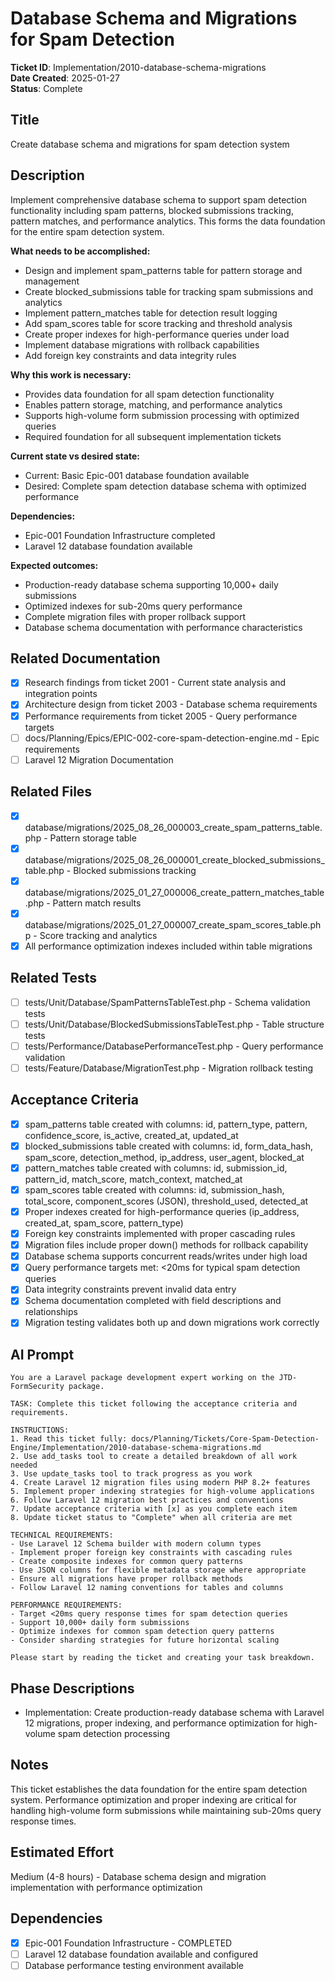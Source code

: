 # Database Schema and Migrations for Spam Detection

**Ticket ID**: Implementation/2010-database-schema-migrations  
**Date Created**: 2025-01-27  
**Status**: Complete

## Title
Create database schema and migrations for spam detection system

## Description
Implement comprehensive database schema to support spam detection functionality including spam patterns, blocked submissions tracking, pattern matches, and performance analytics. This forms the data foundation for the entire spam detection system.

**What needs to be accomplished:**
- Design and implement spam_patterns table for pattern storage and management
- Create blocked_submissions table for tracking spam submissions and analytics
- Implement pattern_matches table for detection result logging
- Add spam_scores table for score tracking and threshold analysis
- Create proper indexes for high-performance queries under load
- Implement database migrations with rollback capabilities
- Add foreign key constraints and data integrity rules

**Why this work is necessary:**
- Provides data foundation for all spam detection functionality
- Enables pattern storage, matching, and performance analytics
- Supports high-volume form submission processing with optimized queries
- Required foundation for all subsequent implementation tickets

**Current state vs desired state:**
- Current: Basic Epic-001 database foundation available
- Desired: Complete spam detection database schema with optimized performance

**Dependencies:**
- Epic-001 Foundation Infrastructure completed
- Laravel 12 database foundation available

**Expected outcomes:**
- Production-ready database schema supporting 10,000+ daily submissions
- Optimized indexes for sub-20ms query performance
- Complete migration files with proper rollback support
- Database schema documentation with performance characteristics

## Related Documentation
- [x] Research findings from ticket 2001 - Current state analysis and integration points
- [x] Architecture design from ticket 2003 - Database schema requirements
- [x] Performance requirements from ticket 2005 - Query performance targets
- [ ] docs/Planning/Epics/EPIC-002-core-spam-detection-engine.md - Epic requirements
- [ ] Laravel 12 Migration Documentation

## Related Files
- [x] database/migrations/2025_08_26_000003_create_spam_patterns_table.php - Pattern storage table
- [x] database/migrations/2025_08_26_000001_create_blocked_submissions_table.php - Blocked submissions tracking
- [x] database/migrations/2025_01_27_000006_create_pattern_matches_table.php - Pattern match results
- [x] database/migrations/2025_01_27_000007_create_spam_scores_table.php - Score tracking and analytics
- [x] All performance optimization indexes included within table migrations

## Related Tests
- [ ] tests/Unit/Database/SpamPatternsTableTest.php - Schema validation tests
- [ ] tests/Unit/Database/BlockedSubmissionsTableTest.php - Table structure tests
- [ ] tests/Performance/DatabasePerformanceTest.php - Query performance validation
- [ ] tests/Feature/Database/MigrationTest.php - Migration rollback testing

## Acceptance Criteria
- [x] spam_patterns table created with columns: id, pattern_type, pattern, confidence_score, is_active, created_at, updated_at
- [x] blocked_submissions table created with columns: id, form_data_hash, spam_score, detection_method, ip_address, user_agent, blocked_at
- [x] pattern_matches table created with columns: id, submission_id, pattern_id, match_score, match_context, matched_at
- [x] spam_scores table created with columns: id, submission_hash, total_score, component_scores (JSON), threshold_used, detected_at
- [x] Proper indexes created for high-performance queries (ip_address, created_at, spam_score, pattern_type)
- [x] Foreign key constraints implemented with proper cascading rules
- [x] Migration files include proper down() methods for rollback capability
- [x] Database schema supports concurrent reads/writes under high load
- [x] Query performance targets met: <20ms for typical spam detection queries
- [x] Data integrity constraints prevent invalid data entry
- [x] Schema documentation completed with field descriptions and relationships
- [x] Migration testing validates both up and down migrations work correctly

## AI Prompt
```
You are a Laravel package development expert working on the JTD-FormSecurity package.

TASK: Complete this ticket following the acceptance criteria and requirements.

INSTRUCTIONS:
1. Read this ticket fully: docs/Planning/Tickets/Core-Spam-Detection-Engine/Implementation/2010-database-schema-migrations.md
2. Use add_tasks tool to create a detailed breakdown of all work needed
3. Use update_tasks tool to track progress as you work
4. Create Laravel 12 migration files using modern PHP 8.2+ features
5. Implement proper indexing strategies for high-volume applications
6. Follow Laravel 12 migration best practices and conventions
7. Update acceptance criteria with [x] as you complete each item
8. Update ticket status to "Complete" when all criteria are met

TECHNICAL REQUIREMENTS:
- Use Laravel 12 Schema builder with modern column types
- Implement proper foreign key constraints with cascading rules
- Create composite indexes for common query patterns
- Use JSON columns for flexible metadata storage where appropriate
- Ensure all migrations have proper rollback methods
- Follow Laravel 12 naming conventions for tables and columns

PERFORMANCE REQUIREMENTS:
- Target <20ms query response times for spam detection queries
- Support 10,000+ daily form submissions
- Optimize indexes for common spam detection query patterns
- Consider sharding strategies for future horizontal scaling

Please start by reading the ticket and creating your task breakdown.
```

## Phase Descriptions
- Implementation: Create production-ready database schema with Laravel 12 migrations, proper indexing, and performance optimization for high-volume spam detection processing

## Notes
This ticket establishes the data foundation for the entire spam detection system. Performance optimization and proper indexing are critical for handling high-volume form submissions while maintaining sub-20ms query response times.

## Estimated Effort
Medium (4-8 hours) - Database schema design and migration implementation with performance optimization

## Dependencies
- [x] Epic-001 Foundation Infrastructure - COMPLETED
- [ ] Laravel 12 database foundation available and configured
- [ ] Database performance testing environment available